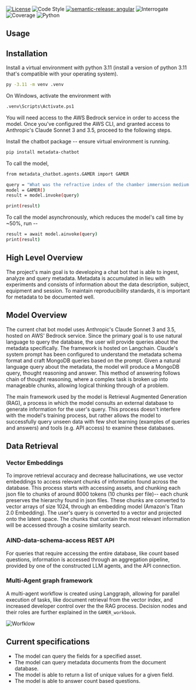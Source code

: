 [![License](https://img.shields.io/badge/license-MIT-brightgreen)](LICENSE)
![Code Style](https://img.shields.io/badge/code%20style-black-black)
[![semantic-release: angular](https://img.shields.io/badge/semantic--release-angular-e10079?logo=semantic-release)](https://github.com/semantic-release/semantic-release)
![Interrogate](https://img.shields.io/badge/interrogate-48.8%25-red)
![Coverage](https://img.shields.io/badge/coverage-100%25-brightgreen?logo=codecov)
![Python](https://img.shields.io/badge/python->=3.11-blue?logo=python)

## Usage

## Installation

Install a virtual environment with python 3.11 (install a version of python 3.11 that's compatible with your operating system).

```bash
py -3.11 -m venv .venv
```

On Windows, activate the environment with

```bash
.venv\Scripts\Activate.ps1
```

You will need access to the AWS Bedrock service in order to access the model. Once you've configured the AWS CLI, and granted access to Anthropic's Claude Sonnet 3 and 3.5, proceed to the following steps.

Install the chatbot package -- ensure virtual environment is running.

```bash
pip install metadata-chatbot
```

To call the model,

```bash
from metadata_chatbot.agents.GAMER import GAMER

query = "What was the refractive index of the chamber immersion medium used in this experiment SmartSPIM_675387_2023-05-23_23-05-56"
model = GAMER()
result = model.invoke(query)

print(result)
```

To call the model asynchronously, which reduces the model's call time by ~50%, run --

```bash
result = await model.ainvoke(query)
print(result)
```

## High Level Overview

The project's main goal is to developing a chat bot that is able to ingest, analyze and query metadata. Metadata is accumulated in lieu with experiments and consists of information about the data description, subject, equipment and session. To maintain reproducibility standards, it is important for metadata to be documented well.

## Model Overview

The current chat bot model uses Anthropic's Claude Sonnet 3 and 3.5, hosted on AWS' Bedrock service. Since the primary goal is to use natural language to query the database, the user will provide queries about the metadata specifically. The framework is hosted on Langchain. Claude's system prompt has been configured to understand the metadata schema format and craft MongoDB queries based on the prompt. Given a natural language query about the metadata, the model will produce a MongoDB query, thought reasoning and answer. This method of answering follows chain of thought reasoning, where a complex task is broken up into manageable chunks, allowing logical thinking through of a problem.

The main framework used by the model is Retrieval Augmented Generation (RAG), a process in which the model consults an external database to generate information for the user's query. This process doesn't interfere with the model's training process, but rather allows the model to successfully query unseen data with few shot learning (examples of queries and answers) and tools (e.g. API access) to examine these databases.

## Data Retrieval

### Vector Embeddings

To improve retrieval accuracy and decrease hallucinations, we use vector embeddings to access relevant chunks of information found across the database. This process starts with accessing assets, and chunking each json file to chunks of around 8000 tokens (10 chunks per file)-- each chunk preserves the hierarchy found in json files. These chunks are converted to vector arrays of size 1024, through an embedding model (Amazon's Titan 2.0 Embedding). The user's query is converted to a vector and projected onto the latent space. The chunks that contain the most relevant information will be accessed through a cosine similarity search.

### AIND-data-schema-access REST API

For queries that require accessing the entire database, like count based questions, information is accessed through an aggregation pipeline, provided by one of the constructed LLM agents, and the API connection.

### Multi-Agent graph framework

A multi-agent workflow is created using Langgraph, allowing for parallel execution of tasks, like document retrieval from the vector index, and increased developer control over the the RAG process. Decision nodes and their roles are further explained in the `GAMER_workbook`.

![Worfklow](multi-agent-workflow-11-01.jpeg)

## Current specifications

* The model can query the fields for a specified asset.
* The model can query metadata documents from the document database.
* The model is able to return a list of unique values for a given field.
* The model is able to answer count based questions.
